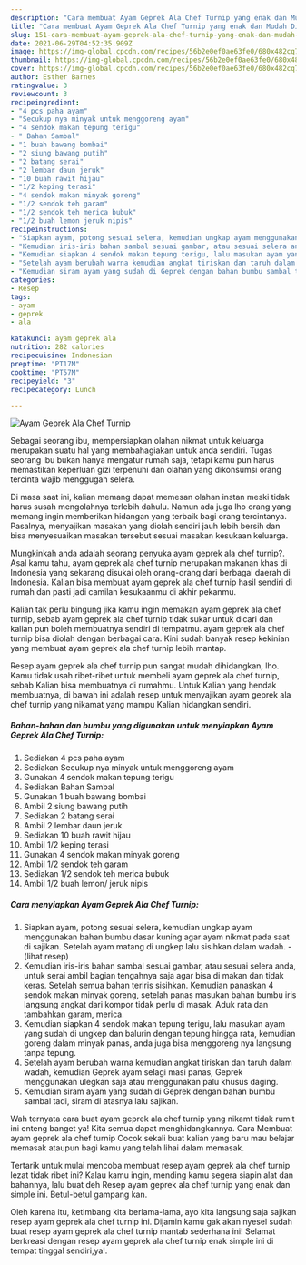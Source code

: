 ```yaml
---
description: "Cara membuat Ayam Geprek Ala Chef Turnip yang enak dan Mudah Dibuat"
title: "Cara membuat Ayam Geprek Ala Chef Turnip yang enak dan Mudah Dibuat"
slug: 151-cara-membuat-ayam-geprek-ala-chef-turnip-yang-enak-dan-mudah-dibuat
date: 2021-06-29T04:52:35.909Z
image: https://img-global.cpcdn.com/recipes/56b2e0ef0ae63fe0/680x482cq70/ayam-geprek-ala-chef-turnip-foto-resep-utama.jpg
thumbnail: https://img-global.cpcdn.com/recipes/56b2e0ef0ae63fe0/680x482cq70/ayam-geprek-ala-chef-turnip-foto-resep-utama.jpg
cover: https://img-global.cpcdn.com/recipes/56b2e0ef0ae63fe0/680x482cq70/ayam-geprek-ala-chef-turnip-foto-resep-utama.jpg
author: Esther Barnes
ratingvalue: 3
reviewcount: 3
recipeingredient:
- "4 pcs paha ayam"
- "Secukup nya minyak untuk menggoreng ayam"
- "4 sendok makan tepung terigu"
- " Bahan Sambal"
- "1 buah bawang bombai"
- "2 siung bawang putih"
- "2 batang serai"
- "2 lembar daun jeruk"
- "10 buah rawit hijau"
- "1/2 keping terasi"
- "4 sendok makan minyak goreng"
- "1/2 sendok teh garam"
- "1/2 sendok teh merica bubuk"
- "1/2 buah lemon jeruk nipis"
recipeinstructions:
- "Siapkan ayam, potong sesuai selera, kemudian ungkap ayam menggunakan bahan bumbu dasar kuning agar ayam nikmat pada saat di sajikan. Setelah ayam matang di ungkep lalu sisihkan dalam wadah.           (lihat resep)"
- "Kemudian iris-iris bahan sambal sesuai gambar, atau sesuai selera anda, untuk serai ambil bagian tengahnya saja agar bisa di makan dan tidak keras. Setelah semua bahan teriris sisihkan. Kemudian panaskan 4 sendok makan minyak goreng, setelah panas masukan bahan bumbu iris langsung angkat dari kompor tidak perlu di masak. Aduk rata dan tambahkan garam, merica."
- "Kemudian siapkan 4 sendok makan tepung terigu, lalu masukan ayam yang sudah di ungkep dan balurin dengan tepung hingga rata, kemudian goreng dalam minyak panas, anda juga bisa menggoreng nya langsung tanpa tepung."
- "Setelah ayam berubah warna kemudian angkat tiriskan dan taruh dalam wadah, kemudian Geprek ayam selagi masi panas, Geprek menggunakan ulegkan saja atau menggunakan palu khusus daging."
- "Kemudian siram ayam yang sudah di Geprek dengan bahan bumbu sambal tadi, siram di atasnya lalu sajikan."
categories:
- Resep
tags:
- ayam
- geprek
- ala

katakunci: ayam geprek ala 
nutrition: 282 calories
recipecuisine: Indonesian
preptime: "PT17M"
cooktime: "PT57M"
recipeyield: "3"
recipecategory: Lunch

---
```



![Ayam Geprek Ala Chef Turnip](https://img-global.cpcdn.com/recipes/56b2e0ef0ae63fe0/680x482cq70/ayam-geprek-ala-chef-turnip-foto-resep-utama.jpg)

Sebagai seorang ibu, mempersiapkan olahan nikmat untuk keluarga merupakan suatu hal yang membahagiakan untuk anda sendiri. Tugas seorang ibu bukan hanya mengatur rumah saja, tetapi kamu pun harus memastikan keperluan gizi terpenuhi dan olahan yang dikonsumsi orang tercinta wajib menggugah selera.

Di masa  saat ini, kalian memang dapat memesan olahan instan meski tidak harus susah mengolahnya terlebih dahulu. Namun ada juga lho orang yang memang ingin memberikan hidangan yang terbaik bagi orang tercintanya. Pasalnya, menyajikan masakan yang diolah sendiri jauh lebih bersih dan bisa menyesuaikan masakan tersebut sesuai masakan kesukaan keluarga. 



Mungkinkah anda adalah seorang penyuka ayam geprek ala chef turnip?. Asal kamu tahu, ayam geprek ala chef turnip merupakan makanan khas di Indonesia yang sekarang disukai oleh orang-orang dari berbagai daerah di Indonesia. Kalian bisa membuat ayam geprek ala chef turnip hasil sendiri di rumah dan pasti jadi camilan kesukaanmu di akhir pekanmu.

Kalian tak perlu bingung jika kamu ingin memakan ayam geprek ala chef turnip, sebab ayam geprek ala chef turnip tidak sukar untuk dicari dan kalian pun boleh membuatnya sendiri di tempatmu. ayam geprek ala chef turnip bisa diolah dengan berbagai cara. Kini sudah banyak resep kekinian yang membuat ayam geprek ala chef turnip lebih mantap.

Resep ayam geprek ala chef turnip pun sangat mudah dihidangkan, lho. Kamu tidak usah ribet-ribet untuk membeli ayam geprek ala chef turnip, sebab Kalian bisa membuatnya di rumahmu. Untuk Kalian yang hendak membuatnya, di bawah ini adalah resep untuk menyajikan ayam geprek ala chef turnip yang nikamat yang mampu Kalian hidangkan sendiri.

<!--inarticleads1-->

##### Bahan-bahan dan bumbu yang digunakan untuk menyiapkan Ayam Geprek Ala Chef Turnip:

1. Sediakan 4 pcs paha ayam
1. Sediakan Secukup nya minyak untuk menggoreng ayam
1. Gunakan 4 sendok makan tepung terigu
1. Sediakan  Bahan Sambal
1. Gunakan 1 buah bawang bombai
1. Ambil 2 siung bawang putih
1. Sediakan 2 batang serai
1. Ambil 2 lembar daun jeruk
1. Sediakan 10 buah rawit hijau
1. Ambil 1/2 keping terasi
1. Gunakan 4 sendok makan minyak goreng
1. Ambil 1/2 sendok teh garam
1. Sediakan 1/2 sendok teh merica bubuk
1. Ambil 1/2 buah lemon/ jeruk nipis




<!--inarticleads2-->

##### Cara menyiapkan Ayam Geprek Ala Chef Turnip:

1. Siapkan ayam, potong sesuai selera, kemudian ungkap ayam menggunakan bahan bumbu dasar kuning agar ayam nikmat pada saat di sajikan. Setelah ayam matang di ungkep lalu sisihkan dalam wadah. -           (lihat resep)
1. Kemudian iris-iris bahan sambal sesuai gambar, atau sesuai selera anda, untuk serai ambil bagian tengahnya saja agar bisa di makan dan tidak keras. Setelah semua bahan teriris sisihkan. Kemudian panaskan 4 sendok makan minyak goreng, setelah panas masukan bahan bumbu iris langsung angkat dari kompor tidak perlu di masak. Aduk rata dan tambahkan garam, merica.
1. Kemudian siapkan 4 sendok makan tepung terigu, lalu masukan ayam yang sudah di ungkep dan balurin dengan tepung hingga rata, kemudian goreng dalam minyak panas, anda juga bisa menggoreng nya langsung tanpa tepung.
1. Setelah ayam berubah warna kemudian angkat tiriskan dan taruh dalam wadah, kemudian Geprek ayam selagi masi panas, Geprek menggunakan ulegkan saja atau menggunakan palu khusus daging.
1. Kemudian siram ayam yang sudah di Geprek dengan bahan bumbu sambal tadi, siram di atasnya lalu sajikan.




Wah ternyata cara buat ayam geprek ala chef turnip yang nikamt tidak rumit ini enteng banget ya! Kita semua dapat menghidangkannya. Cara Membuat ayam geprek ala chef turnip Cocok sekali buat kalian yang baru mau belajar memasak ataupun bagi kamu yang telah lihai dalam memasak.

Tertarik untuk mulai mencoba membuat resep ayam geprek ala chef turnip lezat tidak ribet ini? Kalau kamu ingin, mending kamu segera siapin alat dan bahannya, lalu buat deh Resep ayam geprek ala chef turnip yang enak dan simple ini. Betul-betul gampang kan. 

Oleh karena itu, ketimbang kita berlama-lama, ayo kita langsung saja sajikan resep ayam geprek ala chef turnip ini. Dijamin kamu gak akan nyesel sudah buat resep ayam geprek ala chef turnip mantab sederhana ini! Selamat berkreasi dengan resep ayam geprek ala chef turnip enak simple ini di tempat tinggal sendiri,ya!.

